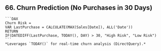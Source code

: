 ## 66. **Churn Prediction (No Purchases in 30 Days)**  
    ```DAX
    Churn Risk = 
    VAR LastPurchase = CALCULATE(MAX(Sales[Date]), ALL('Date'))
    RETURN
    IF(DATEDIFF(LastPurchase, TODAY(), DAY) > 30, "High Risk", "Low Risk")
    ```
    *Leverages `TODAY()` for real-time churn analysis (DirectQuery).*
